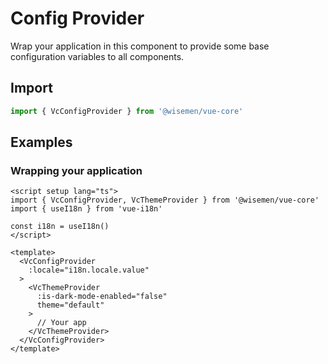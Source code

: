 # Config Provider

Wrap your application in this component to provide some base configuration variables to all components.

## Import

```ts
import { VcConfigProvider } from '@wisemen/vue-core'
```

<!-- @include: ./config-provider-meta.md -->

## Examples

###  Wrapping your application

```vue [App.vue]
<script setup lang="ts">
import { VcConfigProvider, VcThemeProvider } from '@wisemen/vue-core'
import { useI18n } from 'vue-i18n'

const i18n = useI18n()
</script>

<template>
  <VcConfigProvider
    :locale="i18n.locale.value"
  >
    <VcThemeProvider
      :is-dark-mode-enabled="false"
      theme="default"
    >
      // Your app
    </VcThemeProvider>
  </VcConfigProvider>
</template>
```